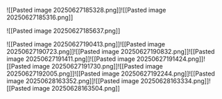 ![[Pasted image 20250627185328.png]]![[Pasted image 20250627185316.png]]

![[Pasted image 20250627185637.png]]

![[Pasted image 20250627190413.png]]![[Pasted image 20250627190723.png]]![[Pasted image 20250627190832.png]]![[Pasted image 20250627191411.png]]![[Pasted image 20250627191424.png]]![[Pasted image 20250627191730.png]]![[Pasted image 20250627192005.png]]![[Pasted image 20250627192244.png]]![[Pasted image 20250628163352.png]]![[Pasted image 20250628163334.png]]![[Pasted image 20250628163504.png]]